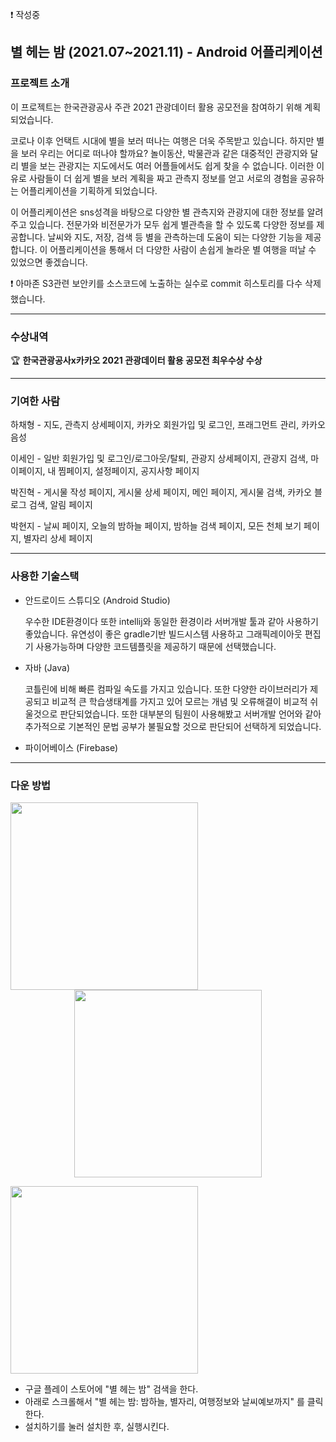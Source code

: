 ❗ 작성중
## 별 헤는 밤 (2021.07~2021.11) - Android 어플리케이션

### 프로젝트 소개

이 프로젝트는 한국관광공사 주관 2021 관광데이터 활용 공모전을 참여하기 위해 계획되었습니다.

코로나 이후 언택트 시대에 별을 보러 떠나는 여행은 더욱 주목받고 있습니다. 하지만 별을 보러 우리는 어디로 떠나야 할까요? 놀이동산, 박물관과 같은 대중적인 관광지와 달리 별을 보는 관광지는 지도에서도 여러 어플들에서도 쉽게 찾을 수 없습니다. 이러한 이유로 사람들이 더 쉽게 별을 보러 계획을 짜고 관측지 정보를 얻고 서로의 경험을 공유하는 어플리케이션을 기획하게 되었습니다.

이 어플리케이션은 sns성격을 바탕으로 다양한 별 관측지와 관광지에 대한 정보를 알려주고 있습니다. 전문가와 비전문가가 모두 쉽게 별관측을 할 수 있도록 다양한 정보를 제공합니다. 날씨와 지도, 저장, 검색 등 별을 관측하는데 도움이 되는 다양한 기능을 제공합니다. 이 어플리케이션을 통해서 더 다양한 사람이 손쉽게 놀라운 별 여행을 떠날 수 있었으면 좋겠습니다.

❗ 아마존 S3관련 보안키를 소스코드에 노출하는 실수로 commit 히스토리를 다수 삭제했습니다.

---

### 수상내역

🏆 **한국관광공사x카카오 2021 관광데이터 활용 공모전 최우수상 수상**

---

### 기여한 사람

하채형 - 지도, 관측지 상세페이지, 카카오 회원가입 및 로그인, 프래그먼트 관리, 카카오 음성

이세인 - 일반 회원가입 및 로그인/로그아웃/탈퇴, 관광지 상세페이지, 관광지 검색, 마이페이지, 내 찜페이지, 설정페이지, 공지사항 페이지

박진혁 - 게시물 작성 페이지, 게시물 상세 페이지, 메인 페이지, 게시물 검색, 카카오 블로그 검색, 알림 페이지

박현지 - 날씨 페이지, 오늘의 밤하늘 페이지, 밤하늘 검색 페이지, 모든 천체 보기 페이지, 별자리 상세 페이지

---

### 사용한 기술스택

- 안드로이드 스튜디오 (Android Studio)
    
    우수한 IDE환경이다 또한 intellij와 동일한 환경이라 서버개발 툴과 같아 사용하기 좋았습니다. 유연성이 좋은 gradle기반 빌드시스템 사용하고  그래픽레이아웃 편집기 사용가능하며 다양한 코드템플릿을 제공하기 때문에 선택했습니다.
    
- 자바 (Java)
    
    코틀린에 비해 빠른 컴파일 속도를 가지고 있습니다. 또한 다양한 라이브러리가 제공되고 비교적 큰 학습생태계를 가지고 있어 모르는 개념 및 오류해결이 비교적 쉬울것으로 판단되었습니다. 또한 대부분의 팀원이 사용해봤고 서버개발 언어와 같아 추가적으로 기본적인 문법 공부가 불필요할 것으로 판단되어 선택하게 되었습니다.
    
- 파이어베이스 (Firebase)
    
    

---

### 다운 방법

<img src="https://user-images.githubusercontent.com/52451798/144734316-963671e4-6734-45d9-b5e5-5b50cc8beb0b.jpg" width="300" align="left"/>
<p align="center"><img src="https://user-images.githubusercontent.com/52451798/144734313-8b17daba-012d-4944-8c43-ad10c6742cc2.jpg" width="300"/></p>
<img src="https://user-images.githubusercontent.com/52451798/144734309-060d2266-c3a6-4a76-a5ca-840307d4080d.jpg" width="300" />
</br>

- 구글 플레이 스토어에 "별 헤는 밤" 검색을 한다.
- 아래로 스크롤해서 "별 헤는 밤: 밤하늘, 별자리, 여행정보와 날씨예보까지" 를 클릭한다.
- 설치하기를 눌러 설치한 후, 실행시킨다.
